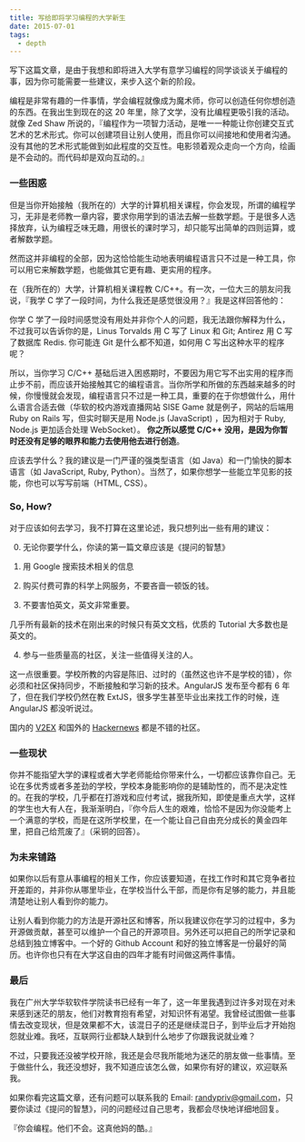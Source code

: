 ```yaml
---
title: 写给即将学习编程的大学新生
date: 2015-07-01
tags:
  - depth
---
```

写下这篇文章，是由于我想和即将进入大学有意学习编程的同学谈谈关于编程的事，因为你可能需要一些建议，来步入这个新的阶段。

编程是非常有趣的一件事情，学会编程就像成为魔术师，你可以创造任何你想创造的东西。在我出生到现在的这 20 年里，除了文学，没有比编程更吸引我的活动。就像 Zed Shaw 所说的，『编程作为一项智力活动，是唯一一种能让你创建交互式艺术的艺术形式。你可以创建项目让别人使用，而且你可以间接地和使用者沟通。没有其他的艺术形式能做到如此程度的交互性。电影领着观众走向一个方向，绘画是不会动的。而代码却是双向互动的。』

### 一些困惑
但是当你开始接触（我所在的）大学的计算机相关课程，你会发现，所谓的编程学习，无非是老师教一章内容，要求你用学到的语法去解一些数学题。于是很多人选择放弃，认为编程乏味无趣，用很长的课时学习，却只能写出简单的四则运算，或者解数学题。

然而这并非编程的全部，因为这恰恰能生动地表明编程语言只不过是一种工具，你可以用它来解数学题，也能做其它更有趣、更实用的程序。

在（我所在的）大学，计算机相关课程教 C/C++。有一次，一位大三的朋友问我说，『我学 C 学了一段时间，为什么我还是感觉很没用？』我是这样回答他的：

你学 C 学了一段时间感觉没有用处并非你个人的问题，我无法跟你解释为什么，不过我可以告诉你的是，Linus Torvalds 用 C 写了 Linux 和 Git; Antirez 用 C 写了数据库 Redis. 你可能连 Git 是什么都不知道，如何用 C 写出这种水平的程序呢？

所以，当你学习 C/C++ 基础后进入困惑期时，不要因为用它写不出实用的程序而止步不前，而应该开始接触其它的编程语言。当你所学和所做的东西越来越多的时候，你慢慢就会发现，编程语言只不过是一种工具，重要的在于你想做什么，用什么语言合适去做（华软的校内游戏直播网站 SISE Game 就是例子，网站的后端用 Ruby on Rails 写，但实时聊天是用 Node.js (JavaScript) ，因为相对于 Ruby, Node.js 更加适合处理 WebSocket）。 **你之所以感觉 C/C++ 没用，是因为你暂时还没有足够的眼界和能力去使用他去进行创造**。

应该去学什么？我的建议是一门严谨的强类型语言（如 Java）和一门愉快的脚本语言（如 JavaScript, Ruby, Python）。当然了，如果你想学一些能立竿见影的技能，你也可以写写前端（HTML, CSS）。

### So, How?
对于应该如何去学习，我不打算在这里论述，我只想列出一些有用的建议：

0. 无论你要学什么，你读的第一篇文章应该是《提问的智慧》

1. 用 Google 搜索技术相关的信息

2. 购买付费可靠的科学上网服务，不要吝啬一顿饭的钱。

3. 不要害怕英文，英文非常重要。

几乎所有最新的技术在刚出来的时候只有英文文档，优质的 Tutorial 大多数也是英文的。

4. 参与一些质量高的社区，关注一些值得关注的人。

这一点很重要。学校所教的内容是陈旧、过时的（虽然这也许不是学校的错），你必须和社区保持同步，不断接触和学习新的技术。AngularJS 发布至今都有 6 年了，但在我们学校仍然在教 ExtJS，很多学生甚至毕业出来找工作的时候，连 AngularJS 都没听说过。

国内的 [V2EX](http://v2ex.com) 和国外的 [Hackernews](https://news.ycombinator.com/) 都是不错的社区。

### 一些现状
你并不能指望大学的课程或者大学老师能给你带来什么，一切都应该靠你自己。无论在多优秀或者多差劲的学校，学校本身能影响你的是辅助性的，而不是决定性的。在我的学校，几乎都在打游戏和应付考试，据我所知，即使是重点大学，这样的学生也大有人在，我渐渐明白，『你今后人生的艰难，恰恰不是因为你没能考上一个满意的学校，而是在这所学校里，在一个能让自己自由充分成长的黄金四年里，把自己给荒废了』（采铜的回答）。

### 为未来铺路
如果你以后有意从事编程的相关工作，你应该要知道，在找工作时和其它竞争者拉开差距的，并非你从哪里毕业，在学校当什么干部，而是你有足够的能力，并且能清楚地让别人看到你的能力。

让别人看到你能力的方法是开源社区和博客，所以我建议你在学习的过程中，多为开源做贡献，甚至可以维护一个自己的开源项目。另外还可以把自己的所学记录和总结到独立博客中。一个好的 Github Account 和好的独立博客是一份最好的简历。也许你也只有在大学这自由的四年才能有时间做这两件事情。

### 最后
我在广州大学华软软件学院读书已经有一年了，这一年里我遇到过许多对现在对未来感到迷茫的朋友，他们对教育抱有希望，对知识怀有渴望。我曾经试图做一些事情去改变现状，但是效果都不大，该混日子的还是继续混日子，到毕业后才开始抱怨就业难。我呸，互联网行业都缺人缺到什么地步了你跟我说就业难？

不过，只要我还没被学校开除，我还是会尽我所能地为迷茫的朋友做一些事情。至于做些什么，我还没想好，我不知道应该怎么做，如果你有好的建议，欢迎联系我。

如果你看完这篇文章，还有问题可以联系我的 Email: randypriv@gmail.com，只要你读过《提问的智慧》，问的问题经过自己思考，我都会尽快地详细地回复。

『你会编程。他们不会。这真他妈的酷。』